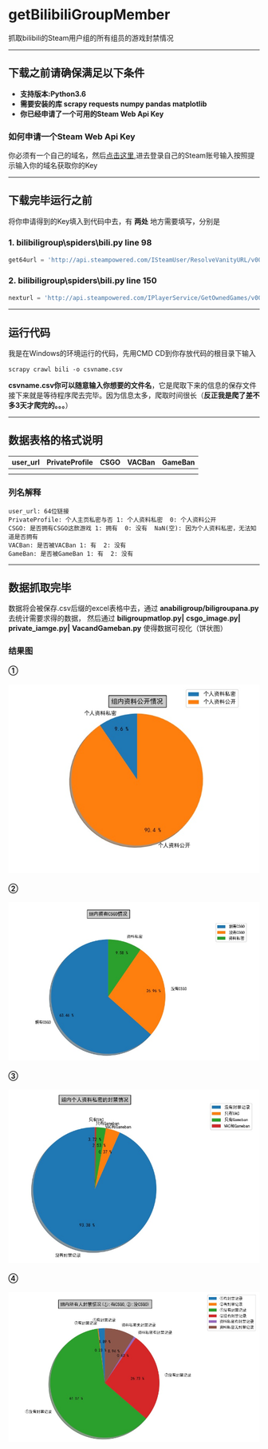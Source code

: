 # getBilibiliGroupMember
抓取bilibili的Steam用户组的所有组员的游戏封禁情况

****

## 下载之前请确保满足以下条件

* **支持版本:Python3.6**
* **需要安装的库 scrapy requests numpy pandas matplotlib**
* **你已经申请了一个可用的Steam Web Api Key**
 
### 如何申请一个Steam Web Api Key
你必须有一个自己的域名，然后[点击这里](http://steamcommunity.com/dev),进去登录自己的Steam账号输入按照提示输入你的域名获取你的Key

****
## 下载完毕运行之前

将你申请得到的Key填入到代码中去，有 __两处__ 地方需要填写，分别是

### 1. bilibiligroup\spiders\bili.py line 98
```python
get64url = 'http://api.steampowered.com/ISteamUser/ResolveVanityURL/v0001/?key={Your Steam API key}&vanityurl={}'# {Your Steam API key}中间填入你的key，两个花括号要删掉
```

### 2. bilibiligroup\spiders\bili.py line 150
```python
nexturl = 'http://api.steampowered.com/IPlayerService/GetOwnedGames/v0001/?key={Your Steam API key}&steamid={}&format=json'# {Your Steam API key}中间填入你的key，两个花括号要删掉
```

****

## 运行代码

我是在Windows的环境运行的代码，先用CMD CD到你存放代码的根目录下输入

    scrapy crawl bili -o csvname.csv
__csvname.csv你可以随意输入你想要的文件名__，它是爬取下来的信息的保存文件
接下来就是等待程序爬去完毕。因为信息太多，爬取时间很长（__反正我是爬了差不多3天才爬完的。。。__）

****

## 数据表格的格式说明


| user_url  | PrivateProfile  | CSGO  | VACBan  | GameBan |
| --------- | --------- | --------- | --------- | --------- |
|           |           |           |           |           |
|           |           |           |           |           |

### 列名解释
    user_url: 64位链接
    PrivateProfile: 个人主页私密与否 1: 个人资料私密  0: 个人资料公开
    CSGO: 是否拥有CSGO这款游戏 1: 拥有  0: 没有  NaN(空): 因为个人资料私密，无法知道是否拥有
    VACBan: 是否被VACBan 1: 有  2: 没有
    GameBan: 是否被GameBan 1: 有  2: 没有

****

## 数据抓取完毕

数据将会被保存.csv后缀的excel表格中去，通过 __anabiligroup/biligroupana.py__ 去统计需要求得的数据，
然后通过 __biligroupmatlop.py|__ __csgo_image.py|__ __private_iamge.py|__ __VacandGameban.py__ 使得数据可视化（饼状图）

### 结果图

#### ①
 
 ![](https://github.com/coldezera/getBilibiliGroupMember/blob/master/resultimage/Profiles.jpg)
     
#### ②

![](https://github.com/coldezera/getBilibiliGroupMember/blob/master/resultimage/CSGO.jpg)

#### ③

![](https://github.com/coldezera/getBilibiliGroupMember/blob/master/resultimage/Private.jpg)

#### ④

![](https://github.com/coldezera/getBilibiliGroupMember/blob/master/resultimage/Ban.jpg)


